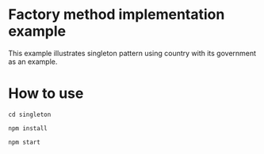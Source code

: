 # Factory method implementation example
This example illustrates singleton pattern
using country with its government as an example.

# How to use
```
cd singleton
```
```
npm install
```
```
npm start
```